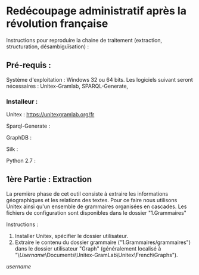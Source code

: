 # Redécoupage administratif après la révolution française

Instructions pour reproduire la chaine de traitement (extraction, structuration, désambiguïsation) : 

## Pré-requis : 

Système d'exploitation : Windows 32 ou 64 bits. Les logiciels suivant seront nécessaires : Unitex-Gramlab, SPARQL-Generate, 



### Installeur : 

Unitex : https://unitexgramlab.org/fr

Sparql-Generate : 

GraphDB : 

Silk : 

Python 2.7 : 


## 1ère Partie : Extraction

La première phase de cet outil consiste à extraire les informations géographiques et les relations des textes. Pour ce faire nous utilisons Unitex ainsi qu'un ensemble de grammaires organisées en cascades. Les fichiers de configuration sont disponibles dans le dossier "1.Grammaires"

Instructions : 

1. Installer Unitex, spécifier le dossier utilisateur.
2. Extraire le contenu du dossier grammaire ("1.Grammaires/grammaires") dans le dossier utilisateur "Graph" (généralement localisé à "\\*Username*\Documents\Unitex-GramLab\Unitex\French\Graphs").


*username*

